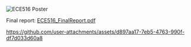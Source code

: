
![ECE516 Poster](https://github.com/user-attachments/assets/83c11802-b9f4-4527-8e01-d5334c90f143)

Final report: [ECE516_FinalReport.pdf](https://github.com/user-attachments/files/19874046/ECE516_FinalReport.pdf)

https://github.com/user-attachments/assets/d897aa17-7eb5-4763-990f-df7d033d60a8

